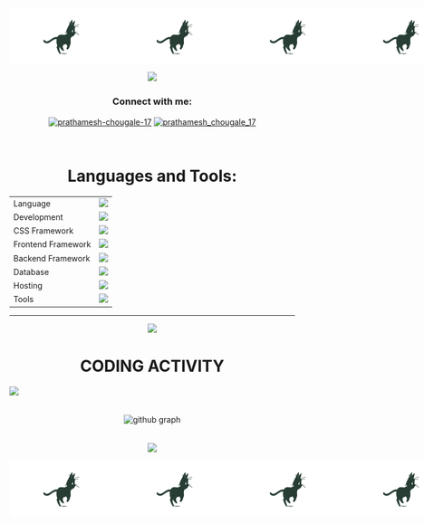 <!--
<img align="center" alt="GIF" src="giphy.gif" width="1000" height="250" />
-->
<div style="display: flex;">
  <img align="center" alt="GIF" src="cat.gif" width="200" height="100" />
  <img align="center" alt="GIF" src="cat.gif" width="200" height="100" />
  <img align="center" alt="GIF" src="cat.gif" width="200" height="100" />
  <img align="center" alt="GIF" src="cat.gif" width="200" height="100" />
</div>

<p align="center">
  <img src="https://readme-typing-svg.herokuapp.com?color=39FF14&size=45&center=true&vCenter=true&width=750&height=60&lines=Welcome+to+my+GitHub+Profile!;I'm+Vedant+Ghumade;Nice+to+meet+you!">
</p>


<h3 align="center">Connect with me:</h3>
<p align="center">
<a href="www.linkedin.com/in/vedant-ghumde363" target="blank"><img align="center" src="https://img.icons8.com/color/48/000000/linkedin.png" alt="prathamesh-chougale-17" height="30" width="30" /></a>
<a href="#" target="blank"><img align="center" src="https://img.icons8.com/color/48/000000/instagram-new--v2.png" alt="prathamesh_chougale_17" height="30" width="30" /></a>
<div>
<br>
<h1 align="center">Languages and Tools:</h1>
<table align="center">
<tr>
<td>Language</td>
<td> <a href="https://github.com/Prathamesh-chougale-17" >
    <img src="https://skillicons.dev/icons?i=c,cpp,java,python" />
</a> 
</td>
</tr>

<tr>
<td>Development</td>
<td> <a href="https://github.com/Prathamesh-chougale-17" >
    <img src="https://skillicons.dev/icons?i=html,css,javascript,typescript" />
  </a>
</td>
</tr>

<tr>
<td>CSS Framework</td>
<td> <a href="https://github.com/Prathamesh-chougale-17" >
    <img src="https://skillicons.dev/icons?i=bootstrap,tailwind" />
  </a>
 </td>
</tr>

<tr>
<td>Frontend Framework</td>
<td> <a href="https://github.com/Prathamesh-chougale-17" >
    <img src="https://skillicons.dev/icons?i=react,vite,next" />
  </a>
 </td>
</tr>

<tr>
<td>Backend Framework</td>
<td> <a href="https://github.com/Prathamesh-chougale-17" >
    <img src="https://skillicons.dev/icons?i=nodejs,express" />
   </a>
</td>
</tr>

<tr>
<td>Database</td>
<td> <a href="https://github.com/Prathamesh-chougale-17" >
    <img src="https://skillicons.dev/icons?i=mysql,mongodb" />
   </a>
</td>
</tr>

<tr>
<td>Hosting</td>
<td> <a href="https://github.com/Prathamesh-chougale-17" >
    <img src="https://skillicons.dev/icons?i=vercel,firebase,github,aws" />
  </a>
</td>
</tr>
<tr>
<td>Tools</td>
<td> <a href="https://github.com/Prathamesh-chougale-17" >
    <img src="https://skillicons.dev/icons?i=git,github,vscode,eclipse,docker,replit,stackoverflow,postman" />
  </a>
</td>
</tr>
</table>
</div>

<hr>
<p>
  
</div>
<div align='center'>
<img src="https://github-readme-stats.anuraghazra1.vercel.app/api/top-langs/?username=Vedant363&layout=compact&theme=chartreuse-dark" />
<div align='center'>


# CODING ACTIVITY

<div style="display: flex; gap: 200px;">
  <a href="https://github.com/Vedant363">
    <img src="https://github-stats-lemon.vercel.app/api?username=Vedant363&show_icons=true&hide_border=true&theme=chartreuse-dark">
  </a>
</div>

<br>

![github graph](https://github-readme-activity-graph.vercel.app/graph?username=Vedant363&theme=github-compact)

<br>

<img align="center" src="https://github-readme-streak-stats.herokuapp.com/?user=Vedant363&theme=chartreuse-dark">


<!--
<a href="https://visitcount.itsvg.in">
  <img src="https://visitcount.itsvg.in/api?id=Vedant363&label=Profile%20Views&pretty=false" />
</a>
<br>

<!-- <a align="center" href="https://github.com/Vedant363"><img src="https://github-readme-stats.vercel.app/api/top-langs/?username=Vedant363&langs_count=10&title_color=0891b2&text_color=ffffff&icon_color=0891b2&bg_color=1c1917&hide_border=true&locale=en&custom_title=Top%20%Languages" alt="Top Languages" /></a> -->


<!--
## 🏆 GitHub Trophies
![](https://github-profile-trophy.vercel.app/?username=Vedant363&theme=radical&no-frame=false&no-bg=true&margin-w=4)

### 🔝 Top Contributed Repo
![](https://github-contributor-stats.vercel.app/api?username=Vedant363&limit=5&theme=dark&combine_all_yearly_contributions=true)

---
[![](https://visitcount.itsvg.in/api?id=Vedant363&icon=0&color=0)](https://visitcount.itsvg.in)

<!-- Proudly created with GPRM ( https://gprm.itsvg.in ) -->


</div>
<!--
<h1 align="center">Hi 👋, I'm Vedant</h1>
-->
<!--
<h3 align="center">A passionate Software Developer</h3>

<!--
<p align="center">
  <a href="https://github.com/Vedant363"><img src="https://img.shields.io/github/followers/Vedant363?label=Followers&style=social" alt="GitHub Followers"></a>
</p>

<!--
- 🔭 I’m currently working on **[Your Current Project]**
- 🌱 I’m currently learning **[Your Current Learning Topic]**
- 👯 I’m looking to collaborate on **[Your Collaboration Interests]**
- 💬 Ask me about **[Your Expertise]**
- 📫 How to reach me **[Your Email Address]**
- ⚡ Fun fact **[A Fun Fact About You]**
-->

<!--
<h3 align="left">Connect with me:</h3>
<p align="left">
  <a href="https://www.linkedin.com/in/vedant-ghumde363" target="blank">
    <img align="center" src="https://upload.wikimedia.org/wikipedia/commons/c/ca/LinkedIn_logo_initials.png" alt="LinkedIn" height="30" width="30" />
  </a>
  <a href="mailto:vedant.ghumade363@gmail.com" target="blank">
  <img align="center" src="https://upload.wikimedia.org/wikipedia/commons/4/4e/Gmail_Icon.png" alt="Gmail" height="37" width="40" />
</a>
  <a href="https://instagram.com/Vedant363" target="blank">
    <img align="center" src="https://upload.wikimedia.org/wikipedia/commons/a/a5/Instagram_icon.png" alt="Instagram" height="30" width="30" />
  </a>
</p>

<h3 align="left">Languages and Tools:</h3>
<p align="left"> 
  <a href="https://developer.android.com" target="_blank">
    <img src="https://upload.wikimedia.org/wikipedia/commons/3/3e/Android_logo_2019.png" alt="Android" width="40" height="40"/>
  </a> 
  <a href="https://www.java.com" target="_blank">
    <img src="https://upload.wikimedia.org/wikipedia/en/3/30/Java_programming_language_logo.svg" alt="Java" width="40" height="40"/>
  </a> 
  <a href="https://developer.mozilla.org/en-US/docs/Web/JavaScript" target="_blank">
    <img src="https://upload.wikimedia.org/wikipedia/commons/6/6a/JavaScript-logo.png" alt="JavaScript" width="40" height="40"/>
  </a>
  <a href="https://www.python.org" target="_blank">
    <img src="https://upload.wikimedia.org/wikipedia/commons/c/c3/Python-logo-notext.svg" alt="Python" width="40" height="40"/>
  </a>
  <a href="https://www.mongodb.com/" target="_blank">
    <img src="https://upload.wikimedia.org/wikipedia/commons/9/93/MongoDB_Logo.svg" alt="MongoDB" width="45" height="40"/>
  </a>
  <a href="https://www.mysql.com/" target="_blank">
    <img src="https://upload.wikimedia.org/wikipedia/en/d/dd/MySQL_logo.svg" alt="MySQL" width="40" height="40"/>
  </a>
  <a href="https://www.docker.com/" target="_blank">
    <img src="https://upload.wikimedia.org/wikipedia/commons/4/4e/Docker_%28container_engine%29_logo.svg" alt="Docker" width="90" height="40"/>
  </a>
  <a href="https://reactjs.org/" target="_blank">
    <img src="https://upload.wikimedia.org/wikipedia/commons/a/a7/React-icon.svg" alt="React" width="40" height="40"/>
  </a>
  <a href="https://www.tensorflow.org/" target="_blank">
    <img src="https://upload.wikimedia.org/wikipedia/commons/2/2d/Tensorflow_logo.svg" alt="TensorFlow" width="40" height="40"/>
  </a>
</p>


<h3 align="left">GitHub Stats:</h3>
<p align="center">
  <img src="https://github-readme-stats.vercel.app/api?username=Vedant363&show_icons=true&theme=radical" alt="Vedant363's GitHub Stats" />
  <img src="https://github-readme-stats.vercel.app/api/top-langs/?username=Vedant363&layout=compact&theme=radical" alt="Top Languages"/>
</p>

<p align="center">
  <img src="https://github-readme-streak-stats.herokuapp.com/?user=Vedant363&theme=radical" alt="GitHub Streak Stats">
</p>

<!--
<p align="center">
<!--   <img src="https://activity-graph.herokuapp.com/graph?username=Vedant363&bg_color=0d1117&color=58a6ff&line=58a6ff&point=fefefe&area=true" alt="GitHub Activity Graph" /> -->
</p>

<!--
[![Ashutosh's github activity graph](https://github-readme-activity-graph.vercel.app/graph?username=Vedant363&bg_color=050505&color=fdfcfc&line=28a4f0&point=1303fc&area=true&hide_border=true)](https://github.com/ashutosh00710/github-readme-activity-graph)
 -->

<!--
<h3 align="left">Support:</h3>
<p><a href="https://www.buymeacoffee.com/Vedant363"> <img align="left" src="https://cdn.buymeacoffee.com/buttons/v2/default-yellow.png" height="50" width="210" alt="yourusername" /></a></p><br><br>
-->

<div style="display: flex;">
  <img align="center" alt="GIF" src="cat.gif" width="200" height="100" />
  <img align="center" alt="GIF" src="cat.gif" width="200" height="100" />
  <img align="center" alt="GIF" src="cat.gif" width="200" height="100" />
  <img align="center" alt="GIF" src="cat.gif" width="200" height="100" />
</div>

